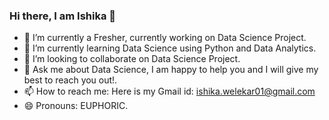 ### Hi there, I am Ishika 👋




- 🔭 I’m currently a Fresher, currently working on Data Science Project.
- 🌱 I’m currently learning Data Science using Python and Data Analytics.
- 👯 I’m looking to collaborate on Data Science Project.
- 💬 Ask me about Data Science, I am happy to help you and I will give my best to reach you out!.
- 📫 How to reach me: Here is my Gmail id: ishika.welekar01@gmail.com
- 😄 Pronouns: EUPHORIC.


